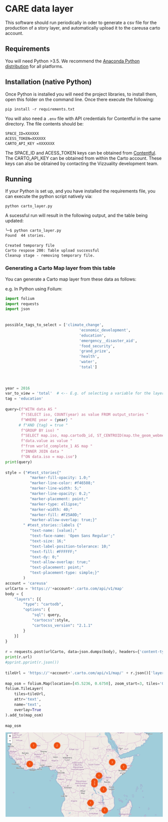 # CARE data layer

This software should run periodically in oder to generate a csv file for the production of a story layer, and automatically upload it to the careusa carto account.


## Requirements

You will need Python >3.5.
We recommend the [Anaconda Python distribution](https://anaconda.org/anaconda/python) for all platforms.

## Installation (native Python)

Once Python is installed you will need the project libraries, to install them, open this folder on the command line.
Once there execute the following:

```
pip install -r requirements.txt
```



You will also need a `.env` file with API credentials for Contentful in the same directory. The file contents should be:
```
SPACE_ID=XXXXXX
ACESS_TOKEN=XXXXXX
CARTO_API_KEY =XXXXXXX
```
The SPACE_ID and ACESS_TOKEN keys can be obtained from [Contentful](https://app.contentful.com/spaces/nlip0spjj3b7/api/keys/0x476IPThWIVAOF2zg7PoW).
The CARTO_API_KEY can be obtained from within the Carto account.
These keys can also be obtained by contacting the Vizzuality development team.

## Running

If your Python is set up, and you have installed the requirements file, you can execute the python script natively via:

```
python carto_layer.py
```

A sucessful run will result in the following output, and the table being updated:
```
╰─$ python carto_layer.py
Found  44 stories.

Created temporary file
Carto respose 200: Table upload successful
Cleanup stage - removing temporary file.
```


### Generating a Carto Map layer from this table

You can generate a Carto map layer from these data as follows:

e.g. In Python using Foilum:

```python
import folium
import requests
import json


possible_tags_to_select = ['climate_change',
                                 'economic_development',
                                 'education',
                                 'emergency__disaster_aid',
                                 'food_security',
                                 'grand_prize',
                                 'health',
                                 'water',
                                 'total']



year = 2016
var_to_view = 'total'  # <-- E.g. of selecting a variable for the layer
tag = 'education'

query=(f"WITH data AS "
       f"(SELECT iso, COUNT(year) as value FROM output_stories "
       f"WHERE year = {year} "
      # f"AND {tag} = true "
       f"GROUP BY iso) "
       f"SELECT map.iso, map.cartodb_id, ST_CENTROID(map.the_geom_webmercator) AS the_geom_webmercator, "
       f"data.value as value "
       f"from world_complete_1 AS map "
       f"INNER JOIN data "
       f"ON data.iso = map.iso")
print(query)

style = ("#test_stories{"
           "marker-fill-opacity: 1.0;"
           "marker-line-color: #f46508;"
           "marker-line-width: 5;"
           "marker-line-opacity: 0.2;"
           "marker-placement: point;"
           "marker-type: ellipse;"
           "marker-width: 40;"
           "marker-fill: #F25A0D;"
           "marker-allow-overlap: true;}"
        " #test_stories::labels {"
           "text-name: [value];"
           "text-face-name: 'Open Sans Regular';"
           "text-size: 16;"
           "text-label-position-tolerance: 10;"
           "text-fill: #FFFFFF;"
           "text-dy: 0;"
           "text-allow-overlap: true;"
           "text-placement: point;"
           "text-placement-type: simple;}"
        )
account = 'careusa'
urlCarto = 'https://'+account+'.carto.com/api/v1/map'
body = {
    "layers": [{
        "type": "cartodb",
        "options": {
            "sql": query,
            "cartocss":style,
            "cartocss_version": "2.1.1"
        }
    }]
}

r = requests.post(urlCarto, data=json.dumps(body), headers={'content-type': 'application/json; charset=UTF-8'})
print(r.url)
#pprint.pprint(r.json())

tileUrl = 'https://'+account+'.carto.com/api/v1/map/' + r.json()['layergroupid'] + '/{z}/{x}/{y}.png32';

map_osm = folium.Map(location=[45.5236, 0.6750], zoom_start=3, tiles='OpenStreetMap', attr='random')
folium.TileLayer(
    tiles=tileUrl,
    attr='text',
    name='text',
    overlay=True
).add_to(map_osm)

map_osm

```

![](pics/output_layer.png)
